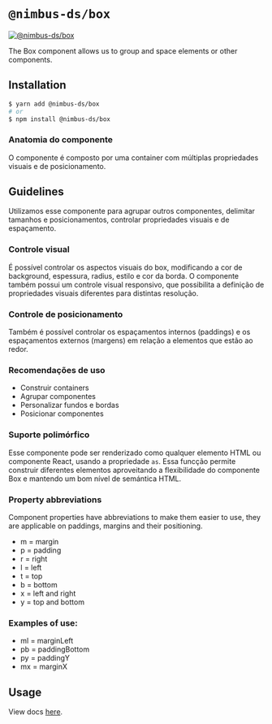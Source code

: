 # `@nimbus-ds/box`

[![@nimbus-ds/box](https://img.shields.io/npm/v/@nimbus-ds/box?label=%40nimbus-ds%2Fbox)](https://www.npmjs.com/package/@nimbus-ds/box)

The Box component allows us to group and space elements or other components.

## Installation

```sh
$ yarn add @nimbus-ds/box
# or
$ npm install @nimbus-ds/box
```

### Anatomia do componente

O componente é composto por uma container com múltiplas propriedades visuais e de posicionamento.

## Guidelines

Utilizamos esse componente para agrupar outros componentes, delimitar tamanhos e posicionamentos, controlar propriedades visuais e de espaçamento.

### Controle visual

É possível controlar os aspectos visuais do box, modificando a cor de background, espessura, radius, estilo e cor da borda. O componente também possui um controle visual responsivo, que possibilita a definição de propriedades visuais diferentes para distintas resolução.

### Controle de posicionamento

Também é possível controlar os espaçamentos internos (paddings) e os espaçamentos externos (margens) em relação a elementos que estão ao redor.

### Recomendações de uso

- Construir containers
- Agrupar componentes
- Personalizar fundos e bordas
- Posicionar componentes

### Suporte polimórfico

Esse componente pode ser renderizado como qualquer elemento HTML ou componente React, usando a propriedade `as`. Essa funcção permite construir diferentes elementos aproveitando a flexibilidade do componente Box e mantendo um bom nível de semántica HTML.

### Property abbreviations

Component properties have abbreviations to make them easier to use, they
are applicable on paddings, margins and their positioning.

- m = margin
- p = padding
- r = right
- l = left
- t = top
- b = bottom
- x = left and right
- y = top and bottom

### Examples of use:

- ml = marginLeft
- pb = paddingBottom
- py = paddingY
- mx = marginX

## Usage

View docs [here](https://nimbus.nuvemshop.com.br/documentation/atomic-components/box).
